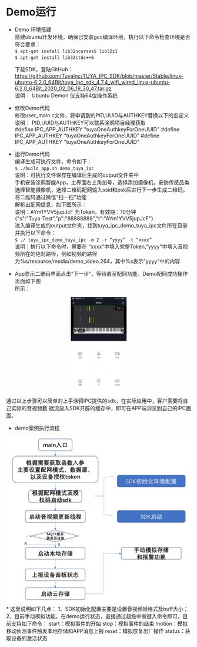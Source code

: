 # Demo运行
* Demo 环境搭建  
	搭建ubuntu开发环境，确保已安装gcc编译环境，执行以下命令检查环境是否符合要求：  
`$ apt-get install lib32ncurses5 lib32z1`  
`$ apt-get install lib32stdc++6`  

	下载SDK，登陆GitHub：https://github.com/TuyaInc/TUYA_IPC_SDK/blob/master/Stable/linux-ubuntu-6.2.0_64Bit/tuya_ipc_sdk_4.7.4_wifi_wired_linux-ubuntu-6.2.0_64Bit_2020_02_06_19_30_47.tar.gz         
说明： Ubuntu Demon 仅支持64位操作系统  
	
* 修改Demo代码  
	修改user_main.c文件，将申请到的PID,UUID与AUTHKEY替换以下的宏定义  
	说明： PID,UUID与AUTHKEY可以联系涂鸦项目经理获取  
        #define IPC_APP_AUTHKEY         "tuyaOneAuthkeyForOneUUID"
        #define IPC_APP_AUTHKEY         "tuyaOneAuthkeyForOneUUID"
        #define IPC_APP_AUTHKEY         "tuyaOneAuthkeyForOneUUID"       

* 运行Demo代码  
编译生成可执行文件，命令如下：  
`$ ./build_app.sh demo_tuya_ipc`   
说明：可执行文件保存在编译后生成的output文件夹中  
手机安装涂鸦智能App，主界面右上角加号，选择添加摄像机，安防传感品类选择智能摄像机，选择二维码配网输入ssid和psk后进行下一步生成二维码。将二维码通过微信“扫一扫”功能  
解析出配网信息，如下图所示：  
说明：AYm1YVV5jupJcF 为Token，有效期：10分钟  
{"s":"Tuya-Test","p":"88888888","t":"AYm1YVV5jupJcF"}  
进入编译生成的output文件夹，找到tuya_ipc_demo_tuya_ipc文件所在目录并执行以下命令：  
`$ ./ tuya_ipc_demo_tuya_ipc -m 2 -r “yyyy” -t “xxxx”`  
说明：执行以下命令时，需要在 “xxxx”中填入完整Token,"yyyy"中填入音视频所在的绝对路径，例如视频的路径为%s/resource/media/demo_video.264，其中%s表示”yyyy“中的内容  
  
* App显示二维码界面点击“下一步”，等待直至配网功能。Demo配网成功操作页面如下图  
所示：  

 <div align=center><img  src = "demo.assets/wps5.png"alt="img" style="zoom:150%;"></div>  
通过以上步骤可以简单的上手涂鸦IPC提供的sdk，在实际应用中，客户需要将自己实际的音视频数    据流放入SDK开辟的缓存中，即可在APP端浏览到自己的IPC画面。  

* demo案例执行流程  
 <div align=center><img  src = "demo.assets/wps6.jpg"alt="img" style="zoom:150%;"></div> 
* 这里说明如下几点：  
1、SDK初始化配置主要是设置音视频帧格式及buff大小；  
2、目前手动模拟功能，在demo运行状态，直接通过超级中断键入命令即可，目前支持如下命令：   
start：模拟事件的开始  
stop：模拟事件的结束  
motion：模拟移动侦测事件触发本地存储和APP消息上报  
reset：模拟恢复出厂操作  
status：获取设备的激活状态  


